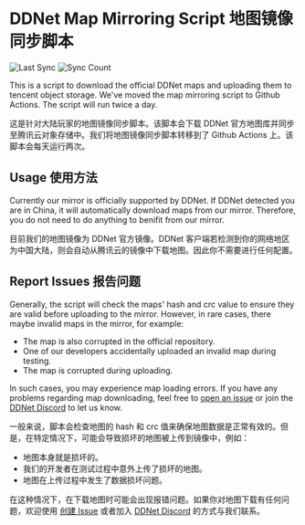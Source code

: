 # DDNet Map Mirroring Script 地图镜像同步脚本

![Last Sync](https://ddnet-maps-1251829362.file.myqcloud.com/last-sync.svg) ![Sync Count](https://ddnet-maps-1251829362.file.myqcloud.com/sync-count.svg)

This is a script to download the official DDNet maps and uploading them to tencent object storage. We've moved the map mirroring script to Github Actions. The script will run twice a day.

这是针对大陆玩家的地图镜像同步脚本。该脚本会下载 DDNet 官方地图库并同步至腾讯云对象存储中。我们将地图镜像同步脚本转移到了 Github Actions 上。该脚本会每天运行两次。

## Usage 使用方法

Currently our mirror is officially supported by DDNet. If DDNet detected you are in China, it will automatically download maps from our mirror. Therefore, you do not need to do anything to benifit from our mirror.

目前我们的地图镜像为 DDNet 官方镜像。DDNet 客户端若检测到你的网络地区为中国大陆，则会自动从腾讯云的镜像中下载地图。因此你不需要进行任何配置。

## Report Issues 报告问题

Generally, the script will check the maps' hash and crc value to ensure they are valid before uploading to the mirror. However, in rare cases, there maybe invalid maps in the mirror, for example:

- The map is also corrupted in the official repository.
- One of our developers accidentally uploaded an invalid map during testing.
- The map is corrupted during uploading.

In such cases, you may experience map loading errors. If you have any problems regarding map downloading, feel free to [open an issue](https://github.com/TeeworldsCN/mirror-sync/issues/new) or join the [DDNet Discord](https://ddnet.org/discord) to let us know.

一般来说，脚本会检查地图的 hash 和 crc 值来确保地图数据是正常有效的。但是，在特定情况下，可能会导致损坏的地图被上传到镜像中，例如：

- 地图本身就是损坏的。
- 我们的开发者在测试过程中意外上传了损坏的地图。
- 地图在上传过程中发生了数据损坏问题。

在这种情况下，在下载地图时可能会出现报错问题。如果你对地图下载有任何问题，欢迎使用 [创建 Issue](https://github.com/TeeworldsCN/mirror-sync/issues/new) 或者加入 [DDNet Discord](https://ddnet.org/discord) 的方式与我们联系。
